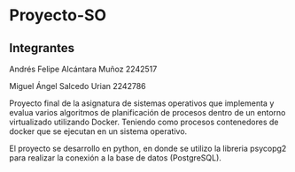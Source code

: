 # Proyecto-SO

## Integrantes
Andrés Felipe Alcántara Muñoz 2242517

Miguel Ángel Salcedo Urian 2242786

Proyecto final de la asignatura de sistemas operativos que  implementa y evalua varios algoritmos de planificación de procesos dentro de un entorno virtualizado utilizando Docker. Teniendo como procesos contenedores de docker que se ejecutan en un sistema operativo.

El proyecto se desarrollo en python, en donde se utilizo la libreria psycopg2 para realizar la conexión a la base de datos (PostgreSQL).
